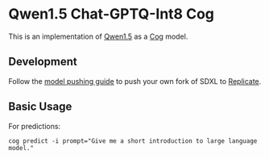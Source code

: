 # Qwen1.5 Chat-GPTQ-Int8 Cog

This is an implementation of [Qwen1.5](https://huggingface.co/collections/Qwen/qwen15-65c0a2f577b1ecb76d786524) as a [Cog](https://github.com/replicate/cog) model.

## Development

Follow the [model pushing guide](https://replicate.com/docs/guides/push-a-model) to push your own fork of SDXL to [Replicate](https://replicate.com).

## Basic Usage

For predictions:

    cog predict -i prompt="Give me a short introduction to large language model."

